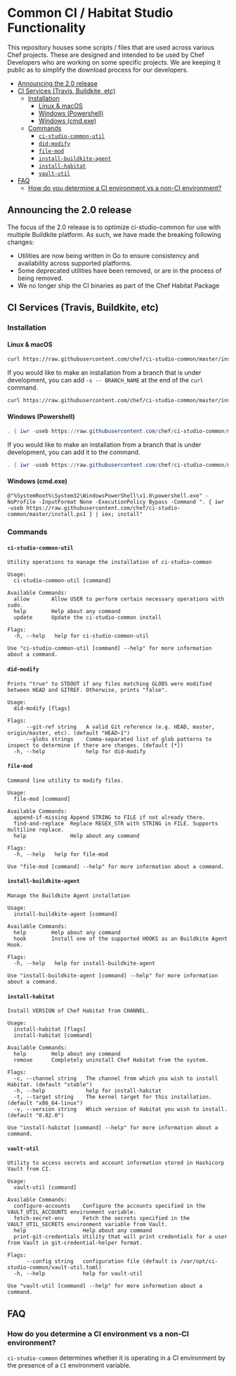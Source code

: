 # Common CI / Habitat Studio Functionality

This repository houses some scripts / files that are used across various Chef projects. These are designed and intended to be used by Chef Developers who are working on some specific projects. We are keeping it public as to simplify the download process for our developers.

<!-- You don't need to modify this TOC. It will automatically update when a PR is merged using Expeditor. -->

<!-- toc -->

- [Announcing the 2.0 release](#announcing-the-20-release)
- [CI Services (Travis, Buildkite, etc)](#ci-services-travis-buildkite-etc)
  * [Installation](#installation)
    + [Linux & macOS](#linux--macos)
    + [Windows (Powershell)](#windows-powershell)
    + [Windows (cmd.exe)](#windows-cmdexe)
  * [Commands](#commands)
    + [`ci-studio-common-util`](#ci-studio-common-util)
    + [`did-modify`](#did-modify)
    + [`file-mod`](#file-mod)
    + [`install-buildkite-agent`](#install-buildkite-agent)
    + [`install-habitat`](#install-habitat)
    + [`vault-util`](#vault-util)
- [FAQ](#faq)
  * [How do you determine a CI environment vs a non-CI environment?](#how-do-you-determine-a-ci-environment-vs-a-non-ci-environment)

<!-- tocstop -->

## Announcing the 2.0 release

The focus of the 2.0 release is to optimize ci-studio-common for use with multiple Buildkite platform. As such, we have made the breaking following changes:

* Utilities are now being written in Go to ensure consistency and availability across supported platforms.
* Some deprecated utilities have been removed, or are in the process of being removed.
* We no longer ship the CI binaries as part of the Chef Habitat Package


## CI Services (Travis, Buildkite, etc)

### Installation

#### Linux & macOS

```bash
curl https://raw.githubusercontent.com/chef/ci-studio-common/master/install.sh | bash
```

If you would like to make an installation from a branch that is under development, you can add `-s -- BRANCH_NAME` at the end of the `curl` command.

```bash
curl https://raw.githubusercontent.com/chef/ci-studio-common/master/install.sh | bash -s -- BRANCH_NAME
```

#### Windows (Powershell)

```powershell
. { iwr -useb https://raw.githubusercontent.com/chef/ci-studio-common/master/install.ps1 } | iex; install
```

If you would like to make an installation from a branch that is under development, you can add it to the command.

```powershell
. { iwr -useb https://raw.githubusercontent.com/chef/ci-studio-common/master/install.ps1 } | iex; install -branch BRANCH_NAME
```

#### Windows (cmd.exe)

```
@"%SystemRoot%\System32\WindowsPowerShell\v1.0\powershell.exe" -NoProfile -InputFormat None -ExecutionPolicy Bypass -Command ". { iwr -useb https://raw.githubusercontent.com/chef/ci-studio-common/master/install.ps1 } | iex; install"
```

### Commands
<!--
  Many of the Helpers are self-documenting. If you see the stdout comment tags, that means that documentation block
  is automatically updated everytime a PR is merged by executing the .expeditor/update_readme.sh script. The implication
  there is that you do not need to manually update those docs.
-->

#### `ci-studio-common-util`

<!-- stdout "./build/linux/ci-studio-common-util --help" -->
```
Utility operations to manage the installation of ci-studio-common

Usage:
  ci-studio-common-util [command]

Available Commands:
  allow       Allow USER to perform certain necessary operations with sudo.
  help        Help about any command
  update      Update the ci-studio-common install

Flags:
  -h, --help   help for ci-studio-common-util

Use "ci-studio-common-util [command] --help" for more information about a command.
```
<!-- stdout -->

#### `did-modify`

<!-- stdout "./build/linux/did-modify --help" -->
```
Prints "true" to STDOUT if any files matching GLOBS were modified between HEAD and GITREF. Otherwise, prints "false".

Usage:
  did-modify [flags]

Flags:
      --git-ref string   A valid Git reference (e.g. HEAD, master, origin/master, etc). (default "HEAD~1")
      --globs strings    Comma-separated list of glob patterns to inspect to determine if there are changes. (default [*])
  -h, --help             help for did-modify
```
<!-- stdout -->

#### `file-mod`

<!-- stdout "./build/linux/file-mod --help" -->
```
Command line utility to modify files.

Usage:
  file-mod [command]

Available Commands:
  append-if-missing Append STRING to FILE if not already there.
  find-and-replace  Replace REGEX_STR with STRING in FILE. Supports multiline replace.
  help              Help about any command

Flags:
  -h, --help   help for file-mod

Use "file-mod [command] --help" for more information about a command.
```
<!-- stdout -->

#### `install-buildkite-agent`

<!-- stdout "./build/linux/install-buildkite-agent --help" -->
```
Manage the Buildkite Agent installation

Usage:
  install-buildkite-agent [command]

Available Commands:
  help        Help about any command
  hook        Install one of the supported HOOKS as an Buildkite Agent Hook.

Flags:
  -h, --help   help for install-buildkite-agent

Use "install-buildkite-agent [command] --help" for more information about a command.
```
<!-- stdout -->

#### `install-habitat`

<!-- stdout "./build/linux/install-habitat --help" -->
```
Install VERSION of Chef Habitat from CHANNEL.

Usage:
  install-habitat [flags]
  install-habitat [command]

Available Commands:
  help        Help about any command
  remove      Completely uninstall Chef Habitat from the system.

Flags:
  -c, --channel string   The channel from which you wish to install Habitat. (default "stable")
  -h, --help             help for install-habitat
  -t, --target string    The kernel target for this installation. (default "x86_64-linux")
  -v, --version string   Which version of Habitat you wish to install. (default "0.82.0")

Use "install-habitat [command] --help" for more information about a command.
```
<!-- stdout -->

#### `vault-util`
<!-- stdout "./build/linux/vault-util --help" -->
```
Utility to access secrets and account information stored in Hashicorp Vault from CI.

Usage:
  vault-util [command]

Available Commands:
  configure-accounts    Configure the accounts specified in the VAULT_UTIL_ACCOUNTS environment variable.
  fetch-secret-env      Fetch the secrets specified in the VAULT_UTIL_SECRETS environment variable from Vault.
  help                  Help about any command
  print-git-credentials Utility that will print credentials for a user from Vault in git-credential-helper format.

Flags:
      --config string   configuration file (default is /var/opt/ci-studio-common/vault-util.toml)
  -h, --help            help for vault-util

Use "vault-util [command] --help" for more information about a command.
```
<!-- stdout -->

## FAQ

### How do you determine a CI environment vs a non-CI environment?

`ci-studio-common` determines whether it is operating in a CI environment by the presence of a `CI` environment variable.
